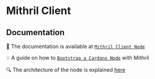 # Mithril Client

## Documentation

:rocket: The documentation is available at [`Mithril Client Node`](https://mithril.network/doc/manual/developer-docs/nodes/mithril-client)

:bulb: A guide on how to [`Bootstrap a Cardano Node`](https://mithril.network/doc/manual/getting-started/bootstrap-cardano-node) with Mithril

:mag: The architecture of the node is explained [here](https://mithril.network/doc/mithril/mithril-network/client)
